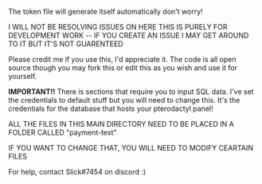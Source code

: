 The token file will generate itself automatically don't worry!


I WILL NOT BE RESOLVING ISSUES ON HERE THIS IS PURELY FOR DEVELOPMENT WORK -- IF YOU CREATE AN ISSUE I MAY GET AROUND TO IT BUT IT'S NOT GUARENTEED


Please credit me if you use this, I'd appreciate it. The code is all open source though you may fork this or edit this as you wish and use it for yourself.


**IMPORTANT!!** There is sections that require you to input SQL data. I've set the credentials to default stuff but you will need to change this. It's the credentials for the database that hosts your pterodactyl panel!

ALL THE FILES IN THIS MAIN DIRECTORY NEED TO BE PLACED IN A FOLDER CALLED "payment-test"

IF YOU WANT TO CHANGE THAT, YOU WILL NEED TO MODIFY CEARTAIN FILES

For help, contact Slick#7454 on discord :)
